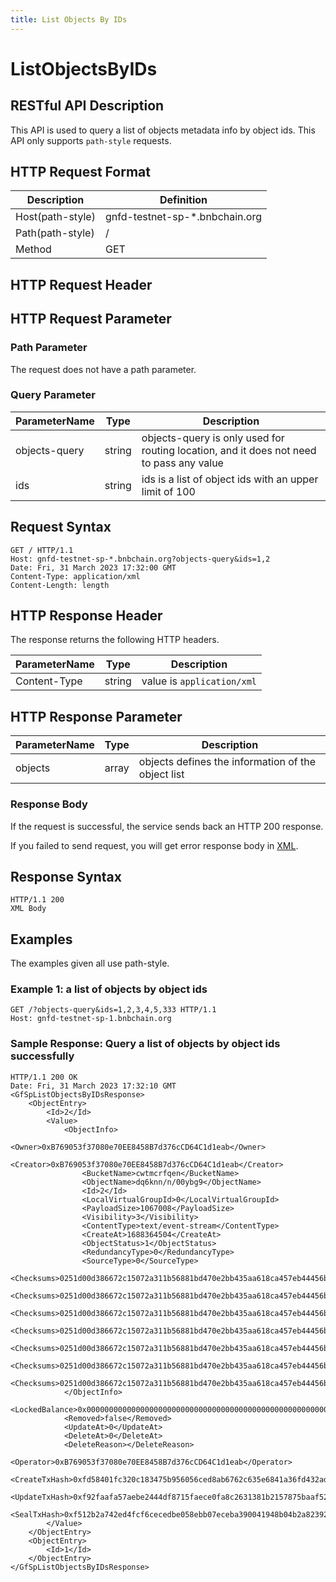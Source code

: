 ```yaml
---
title: List Objects By IDs
---
```


# ListObjectsByIDs

## RESTful API Description

This API is used to query a list of objects metadata info by object ids. This API only supports `path-style` requests.

## HTTP Request Format

| Description      | Definition                     |
| ---------------- | ------------------------------ |
| Host(path-style) | gnfd-testnet-sp-*.bnbchain.org |
| Path(path-style) | /                              |
| Method           | GET                            |

## HTTP Request Header

## HTTP Request Parameter

### Path Parameter

The request does not have a path parameter.

### Query Parameter

| ParameterName | Type   | Description                                                                             |
| ------------- | ------ | --------------------------------------------------------------------------------------- |
| objects-query | string | objects-query is only used for routing location, and it does not need to pass any value |
| ids           | string | ids is a list of object ids with an upper limit of 100                                  |

## Request Syntax

```HTTP
GET / HTTP/1.1
Host: gnfd-testnet-sp-*.bnbchain.org?objects-query&ids=1,2
Date: Fri, 31 March 2023 17:32:00 GMT
Content-Type: application/xml
Content-Length: length
```

## HTTP Response Header

The response returns the following HTTP headers.

| ParameterName | Type   | Description                 |
| ------------- | ------ | --------------------------- |
| Content-Type  | string | value is `application/xml` |

## HTTP Response Parameter

| ParameterName | Type  | Description                                        |
| ------------- | ----- | -------------------------------------------------- |
| objects       | array | objects defines the information of the object list |


### Response Body

If the request is successful, the service sends back an HTTP 200 response.

If you failed to send request, you will get error response body in [XML](./sp_response.md#sp-error-response).

## Response Syntax

```HTTP
HTTP/1.1 200
XML Body
```

## Examples

The examples given all use path-style.

### Example 1: a list of objects by object ids

```HTTP
GET /?objects-query&ids=1,2,3,4,5,333 HTTP/1.1
Host: gnfd-testnet-sp-1.bnbchain.org
```

### Sample Response: Query a list of objects by object ids successfully

```HTTP
HTTP/1.1 200 OK
Date: Fri, 31 March 2023 17:32:10 GMT
<GfSpListObjectsByIDsResponse>
    <ObjectEntry>
        <Id>2</Id>
        <Value>
            <ObjectInfo>
                <Owner>0xB769053f37080e70EE8458B7d376cCD64C1d1eab</Owner>
                <Creator>0xB769053f37080e70EE8458B7d376cCD64C1d1eab</Creator>
                <BucketName>cwtmcrfqen</BucketName>
                <ObjectName>dq6knn/n/00ybg9</ObjectName>
                <Id>2</Id>
                <LocalVirtualGroupId>0</LocalVirtualGroupId>
                <PayloadSize>1067008</PayloadSize>
                <Visibility>3</Visibility>
                <ContentType>text/event-stream</ContentType>
                <CreateAt>1688364504</CreateAt>
                <ObjectStatus>1</ObjectStatus>
                <RedundancyType>0</RedundancyType>
                <SourceType>0</SourceType>
                <Checksums>0251d00d386672c15072a311b56881bd470e2bb435aa618ca457eb44456b5aa1</Checksums>
                <Checksums>0251d00d386672c15072a311b56881bd470e2bb435aa618ca457eb44456b5aa1</Checksums>
                <Checksums>0251d00d386672c15072a311b56881bd470e2bb435aa618ca457eb44456b5aa1</Checksums>
                <Checksums>0251d00d386672c15072a311b56881bd470e2bb435aa618ca457eb44456b5aa1</Checksums>
                <Checksums>0251d00d386672c15072a311b56881bd470e2bb435aa618ca457eb44456b5aa1</Checksums>
                <Checksums>0251d00d386672c15072a311b56881bd470e2bb435aa618ca457eb44456b5aa1</Checksums>
                <Checksums>0251d00d386672c15072a311b56881bd470e2bb435aa618ca457eb44456b5aa1</Checksums>
            </ObjectInfo>
            <LockedBalance>0x0000000000000000000000000000000000000000000000000000000000000000</LockedBalance>
            <Removed>false</Removed>
            <UpdateAt>0</UpdateAt>
            <DeleteAt>0</DeleteAt>
            <DeleteReason></DeleteReason>
            <Operator>0xB769053f37080e70EE8458B7d376cCD64C1d1eab</Operator>
            <CreateTxHash>0xfd58401fc320c183475b956056ced8ab6762c635e6841a36fd432ad190c70545</CreateTxHash>
            <UpdateTxHash>0xf92faafa57aebe2444df8715faece0fa8c2631381b2157875baaf52f63b3dff4</UpdateTxHash>
            <SealTxHash>0xf512b2a742ed4fcf6cecedbe058ebb07eceba390041948b04b2a82392801a9b5</SealTxHash>
        </Value>
    </ObjectEntry>
    <ObjectEntry>
        <Id>1</Id>
    </ObjectEntry>
</GfSpListObjectsByIDsResponse>
```
